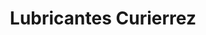 ---
title: "Lubricantes Curierrez"
url: /ayacucho/lubricantes-curierrez/
shop: reparación de automóviles
---